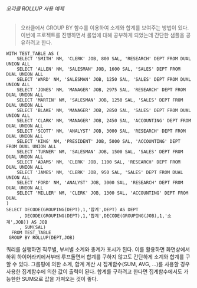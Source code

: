 ###### 오라클 ROLLUP 사용 예제 #####

> 오라클에서 GROUP BY 함수를 이용하여 소계와 합계를 보여주는 방법이 있다.
> 이번에 프로젝트를 진행하면서 롤업에 대해 공부하게 되었는데 간단한 샘플을 공유하려고 한다.

~~~
WITH TEST_TABLE AS (
    SELECT 'SMITH' NM, 'CLERK' JOB, 800 SAL, 'RESEARCH' DEPT FROM DUAL UNION ALL
    SELECT 'ALLEN' NM, 'SALESMAN' JOB, 1600 SAL, 'SALES' DEPT FROM DUAL UNION ALL
    SELECT 'WARD' NM, 'SALESMAN' JOB, 1250 SAL, 'SALES' DEPT FROM DUAL UNION ALL
    SELECT 'JONES' NM, 'MANAGER' JOB, 2975 SAL, 'RESEARCH' DEPT FROM DUAL UNION ALL
    SELECT 'MARTIN' NM, 'SALESMAN' JOB, 1250 SAL, 'SALES' DEPT FROM DUAL UNION ALL
    SELECT 'BLAKE' NM, 'MANAGER' JOB, 2850 SAL, 'SALES' DEPT FROM DUAL UNION ALL
    SELECT 'CLARK' NM, 'MANAGER' JOB, 2450 SAL, 'ACCOUNTING' DEPT FROM DUAL UNION ALL
    SELECT 'SCOTT' NM, 'ANALYST' JOB, 3000 SAL, 'RESEARCH' DEPT FROM DUAL UNION ALL
    SELECT 'KING' NM, 'PRESIDENT' JOB, 5000 SAL, 'ACCOUNTING' DEPT FROM DUAL UNION ALL
    SELECT 'TURNER' NM, 'SALESMAN' JOB, 1500 SAL, 'SALES' DEPT FROM DUAL UNION ALL
    SELECT 'ADAMS' NM, 'CLERK' JOB, 1100 SAL, 'RESEARCH' DEPT FROM DUAL UNION ALL
    SELECT 'JAMES' NM, 'CLERK' JOB, 950 SAL, 'SALES' DEPT FROM DUAL UNION ALL
    SELECT 'FORD' NM, 'ANALYST' JOB, 3000 SAL, 'RESEARCH' DEPT FROM DUAL UNION ALL
    SELECT 'MILLER' NM, 'CLERK' JOB, 1300 SAL, 'ACCOUNTING' DEPT FROM DUAL
)
SELECT DECODE(GROUPING(DEPT),1,'합계',DEPT) AS DEPT
     , DECODE(GROUPING(DEPT),1,'합계',DECODE(GROUPING(JOB),1,'소계',JOB)) AS JOB
     , SUM(SAL)
  FROM TEST_TABLE
 GROUP BY ROLLUP(DEPT,JOB)
~~~
 
 쿼리를 실행하면 직무별, 부서별 소계와 총계가 표시가 된다.
 이를 활용하면 화면상에서 하위 하이어라키에서부터 루프돌면서 합계를 구하지 않고도 간단하게 소계와 합계를 구할 수 있다.
 그룹핑에 의한 소계, 합계 계산 시 집계함수(SUM, AVG, ...)를 사용할 경우 사용한 집계함수에 의한 값이 출력이 된다.
 합계를 구하려고 한다면 집계함수에서도 가능한한 SUM으로 값을 가져오는 것이 좋다.
